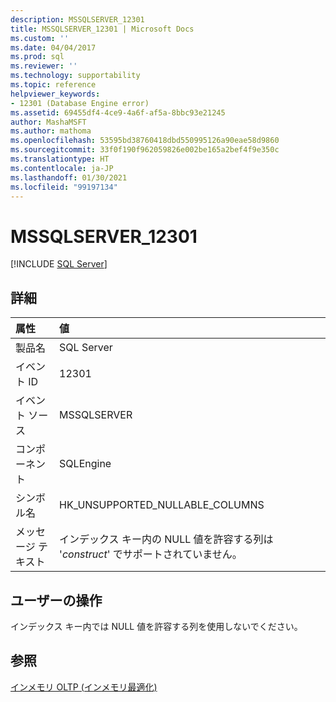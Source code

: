 ```yaml
---
description: MSSQLSERVER_12301
title: MSSQLSERVER_12301 | Microsoft Docs
ms.custom: ''
ms.date: 04/04/2017
ms.prod: sql
ms.reviewer: ''
ms.technology: supportability
ms.topic: reference
helpviewer_keywords:
- 12301 (Database Engine error)
ms.assetid: 69455df4-4ce9-4a6f-af5a-8bbc93e21245
author: MashaMSFT
ms.author: mathoma
ms.openlocfilehash: 53595bd38760418dbd550995126a90eae58d9860
ms.sourcegitcommit: 33f0f190f962059826e002be165a2bef4f9e350c
ms.translationtype: HT
ms.contentlocale: ja-JP
ms.lasthandoff: 01/30/2021
ms.locfileid: "99197134"
---
```

# <a name="mssqlserver_12301"></a>MSSQLSERVER_12301
 [!INCLUDE [SQL Server](../../includes/applies-to-version/sqlserver.md)]
  
## <a name="details"></a>詳細  
  
| 属性 | 値 |  
| :-------- | :---- |  
|製品名|SQL Server|  
|イベント ID|12301|  
|イベント ソース|MSSQLSERVER|  
|コンポーネント|SQLEngine|  
|シンボル名|HK_UNSUPPORTED_NULLABLE_COLUMNS|  
|メッセージ テキスト|インデックス キー内の NULL 値を許容する列は '*construct*' でサポートされていません。|  
  
## <a name="user-action"></a>ユーザーの操作  
インデックス キー内では NULL 値を許容する列を使用しないでください。  
  
## <a name="see-also"></a>参照  
[インメモリ OLTP &#40;インメモリ最適化&#41;](~/relational-databases/in-memory-oltp/in-memory-oltp-in-memory-optimization.md)  
  
